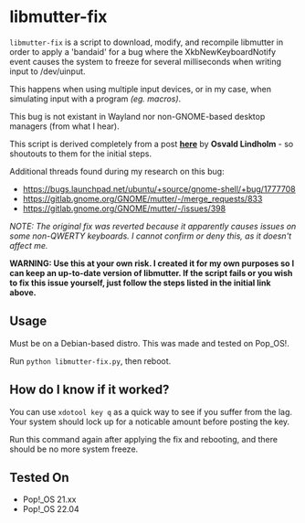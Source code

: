 # libmutter-fix

`libmutter-fix` is a script to download, modify, and recompile libmutter in order to apply a 'bandaid' for a bug where the XkbNewKeyboardNotify event causes the system to freeze for several milliseconds when writing input to /dev/uinput.

This happens when using multiple input devices, or in my case, when simulating input with a program *(eg. macros)*.

This bug is not existant in Wayland nor non-GNOME-based desktop managers (from what I hear).

This script is derived completely from a post **[here](https://gitlab.gnome.org/GNOME/gnome-shell/-/issues/1858#note_818548)** by **Osvald Lindholm** - so shoutouts to them for the initial steps.

Additional threads found during my research on this bug:

- <https://bugs.launchpad.net/ubuntu/+source/gnome-shell/+bug/1777708>
- <https://gitlab.gnome.org/GNOME/mutter/-/merge_requests/833>
- <https://gitlab.gnome.org/GNOME/mutter/-/issues/398>

*NOTE: The original fix was reverted because it apparently causes issues on some non-QWERTY keyboards. I cannot confirm or deny this, as it doesn't affect me.*

**WARNING: Use this at your own risk. I created it for my own purposes so I can keep an up-to-date version of libmutter. If the script fails or you wish to fix this issue yourself, just follow the steps listed in the initial link above.**

## Usage

Must be on a Debian-based distro. This was made and tested on Pop_OS!.

Run `python libmutter-fix.py`, then reboot.

## How do I know if it worked?

You can use `xdotool key q` as a quick way to see if you suffer from the lag. Your system should lock up for a noticable amount before posting the key.

Run this command again after applying the fix and rebooting, and there should be no more system freeze.

## Tested On
- Pop!_OS 21.xx
- Pop!_OS 22.04

